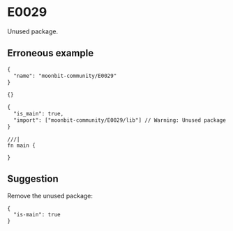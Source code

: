 # E0029

Unused package.

## Erroneous example

```default
{
  "name": "moonbit-community/E0029"
}
```

```default
{}
```

```default
{
  "is_main": true,
  "import": ["moonbit-community/E0029/lib"] // Warning: Unused package
}
```

```moonbit
///|
fn main {

}
```

## Suggestion

Remove the unused package:

```default
{
  "is-main": true
}
```
